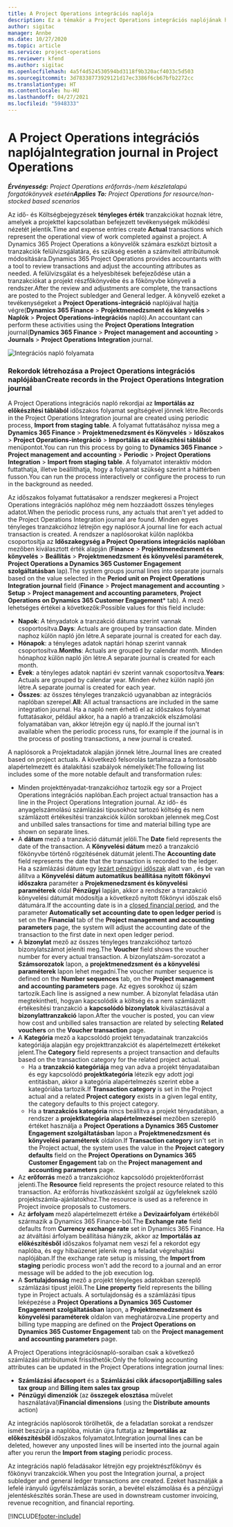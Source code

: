 ```yaml
---
title: A Project Operations integrációs naplója
description: Ez a témakör a Project Operations integrációs naplójának használatáról nyújt tájékoztatást.
author: sigitac
manager: Annbe
ms.date: 10/27/2020
ms.topic: article
ms.service: project-operations
ms.reviewer: kfend
ms.author: sigitac
ms.openlocfilehash: 4a5f4d524530594bd3118f9b320acf4033c5d503
ms.sourcegitcommit: 3d78338773929121d17ec3386f6cb67bfb2272cc
ms.translationtype: HT
ms.contentlocale: hu-HU
ms.lasthandoff: 04/27/2021
ms.locfileid: "5948333"
---
```

# <a name="integration-journal-in-project-operations"></a><span data-ttu-id="f6e7f-103">A Project Operations integrációs naplója</span><span class="sxs-lookup"><span data-stu-id="f6e7f-103">Integration journal in Project Operations</span></span>

<span data-ttu-id="f6e7f-104">_**Érvényesség:** Project Operations erőforrás-/nem készletalapú forgatókönyvek esetén_</span><span class="sxs-lookup"><span data-stu-id="f6e7f-104">_**Applies To:** Project Operations for resource/non-stocked based scenarios_</span></span>

<span data-ttu-id="f6e7f-105">Az idő- és Költségbejegyzések **tényleges érték** tranzakciókat hoznak létre, amelyek a projekttel kapcsolatban befejezett tevékenységek működési nézetét jelentik.</span><span class="sxs-lookup"><span data-stu-id="f6e7f-105">Time and expense entries create **Actual** transactions which represent the operational view of work completed against a project.</span></span> <span data-ttu-id="f6e7f-106">A Dynamics 365 Project Operations a könyvelők számára eszközt biztosít a tranzakciók felülvizsgálatára, és szükség esetén a számviteli attribútumok módosítására.</span><span class="sxs-lookup"><span data-stu-id="f6e7f-106">Dynamics 365 Project Operations provides accountants with a tool to review transactions and adjust the accounting attributes as needed.</span></span> <span data-ttu-id="f6e7f-107">A felülvizsgálat és a helyesbítések befejeződése után a tranzakciókat a projekt részfőkönyvébe és a főkönyvbe könyveli a rendszer.</span><span class="sxs-lookup"><span data-stu-id="f6e7f-107">After the review and adjustments are complete, the transactions are posted to the Project subledger and General ledger.</span></span> <span data-ttu-id="f6e7f-108">A könyvelő ezeket a tevékenységeket a **Project Operations-integráció** naplójával hajtja végre(**Dynamics 365 Finance** > **Projektmenedzsment és könyvelés** > **Naplók** > **Project Operations-integrációs** napló).</span><span class="sxs-lookup"><span data-stu-id="f6e7f-108">An accountant can perform these activities using the **Project Operations Integration** journal(**Dynamics 365 Finance** > **Project management and accounting** > **Journals** > **Project Operations Integration** journal.</span></span>

![Integrációs napló folyamata](./media/IntegrationJournal.png)

### <a name="create-records-in-the-project-operations-integration-journal"></a><span data-ttu-id="f6e7f-110">Rekordok létrehozása a Project Operations integrációs naplójában</span><span class="sxs-lookup"><span data-stu-id="f6e7f-110">Create records in the Project Operations Integration journal</span></span>

<span data-ttu-id="f6e7f-111">A Project Operations integrációs napló rekordjai az **Importálás az előkészítési táblából** időszakos folyamat segítségével jönnek létre.</span><span class="sxs-lookup"><span data-stu-id="f6e7f-111">Records in the Project Operations Integration journal are created using periodic process, **Import from staging table**.</span></span> <span data-ttu-id="f6e7f-112">A folyamat futtatásához nyissa meg a **Dynamics 365 Finance** > **Projektmenedzsment és Könyvelés** > **Időszakos** > **Project Operations-integráció** > **Importálás az előkészítési táblából** menüpontot.</span><span class="sxs-lookup"><span data-stu-id="f6e7f-112">You can run this process by going to **Dynamics 365 Finance** > **Project management and accounting** > **Periodic** > **Project Operations Integration** > **Import from staging table**.</span></span> <span data-ttu-id="f6e7f-113">A folyamatot interaktív módon futtathatja, illetve beállíthatja, hogy a folyamat szükség szerint a háttérben fusson.</span><span class="sxs-lookup"><span data-stu-id="f6e7f-113">You can run the process interactively or configure the process to run in the background as needed.</span></span>

<span data-ttu-id="f6e7f-114">Az időszakos folyamat futtatásakor a rendszer megkeresi a Project Operations integrációs naplóhoz még nem hozzáadott összes tényleges adatot.</span><span class="sxs-lookup"><span data-stu-id="f6e7f-114">When the periodic process runs, any actuals that aren't yet added to the Project Operations Integration journal are found.</span></span> <span data-ttu-id="f6e7f-115">Minden egyes tényleges tranzakcióhoz létrejön egy naplósor.</span><span class="sxs-lookup"><span data-stu-id="f6e7f-115">A journal line for each actual transaction is created.</span></span>
<span data-ttu-id="f6e7f-116">A rendszer a naplósorokat külön naplókba csoportosítja az **Időszakegység a Project Operations integrációs naplóban** mezőben kiválasztott érték alapján (**Finance** > **Projektmenedzsment és könyvelés** > **Beállítás** > **Projektmenedzsment és könyvelési paraméterek**, **Project Operations a Dynamics 365 Customer Engagement szolgáltatásban** lap).</span><span class="sxs-lookup"><span data-stu-id="f6e7f-116">The system groups journal lines into separate journals based on the value selected in the **Period unit on Project Operations Integration journal** field (**Finance** > **Project management and accounting** > **Setup** > **Project management and accounting parameters**, **Project Operations on Dynamics 365 Customer Engagement**\* tab).</span></span> <span data-ttu-id="f6e7f-117">A mező lehetséges értékei a következők:</span><span class="sxs-lookup"><span data-stu-id="f6e7f-117">Possible values for this field include:</span></span>

  - <span data-ttu-id="f6e7f-118">**Napok**: A tényadatok a tranzakció dátuma szerint vannak csoportosítva.</span><span class="sxs-lookup"><span data-stu-id="f6e7f-118">**Days**: Actuals are grouped by transaction date.</span></span> <span data-ttu-id="f6e7f-119">Minden naphoz külön napló jön létre.</span><span class="sxs-lookup"><span data-stu-id="f6e7f-119">A separate journal is created for each day.</span></span>
  - <span data-ttu-id="f6e7f-120">**Hónapok**: a tényleges adatok naptári hónap szerint vannak csoportosítva.</span><span class="sxs-lookup"><span data-stu-id="f6e7f-120">**Months**: Actuals are grouped by calendar month.</span></span> <span data-ttu-id="f6e7f-121">Minden hónaphoz külön napló jön létre.</span><span class="sxs-lookup"><span data-stu-id="f6e7f-121">A separate journal is created for each month.</span></span>
  - <span data-ttu-id="f6e7f-122">**Évek**: a tényleges adatok naptári év szerint vannak csoportosítva.</span><span class="sxs-lookup"><span data-stu-id="f6e7f-122">**Years**: Actuals are grouped by calendar year.</span></span> <span data-ttu-id="f6e7f-123">Minden évhez külön napló jön létre.</span><span class="sxs-lookup"><span data-stu-id="f6e7f-123">A separate journal is created for each year.</span></span>
  - <span data-ttu-id="f6e7f-124">**Összes**: az összes tényleges tranzakció ugyanabban az integrációs naplóban szerepel.</span><span class="sxs-lookup"><span data-stu-id="f6e7f-124">**All**: All actual transactions are included in the same integration journal.</span></span> <span data-ttu-id="f6e7f-125">Ha a napló nem érhető el az időszakos folyamat futtatásakor, például akkor, ha a napló a tranzakciók elszámolási folyamatában van, akkor létrejön egy új napló.</span><span class="sxs-lookup"><span data-stu-id="f6e7f-125">If the journal isn't available when the periodic process runs, for example if the journal is in the process of posting transactions, a new journal is created.</span></span>

<span data-ttu-id="f6e7f-126">A naplósorok a Projektadatok alapján jönnek létre.</span><span class="sxs-lookup"><span data-stu-id="f6e7f-126">Journal lines are created based on project actuals.</span></span> <span data-ttu-id="f6e7f-127">A következő felsorolás tartalmazza a fontosabb alapértelmezett és átalakítási szabályok némelyikét:</span><span class="sxs-lookup"><span data-stu-id="f6e7f-127">The following list includes some of the more notable default and transformation rules:</span></span>

  - <span data-ttu-id="f6e7f-128">Minden projekttényadat-tranzakcióhoz tartozik egy sor a Project Operations integrációs naplóban.</span><span class="sxs-lookup"><span data-stu-id="f6e7f-128">Each project actual transaction has a line in the Project Operations Integration journal.</span></span> <span data-ttu-id="f6e7f-129">Az idő- és anyagelszámolású számlázási típusokhoz tartozó költség és nem számlázott értékesítési tranzakciók külön sorokban jelennek meg.</span><span class="sxs-lookup"><span data-stu-id="f6e7f-129">Cost and unbilled sales transactions for time and material billing type are shown on separate lines.</span></span>
  - <span data-ttu-id="f6e7f-130">A **dátum** mező a tranzakció dátumát jelöli.</span><span class="sxs-lookup"><span data-stu-id="f6e7f-130">The **Date** field represents the date of the transaction.</span></span> <span data-ttu-id="f6e7f-131">A **Könyvelési dátum** mező a tranzakció főkönyvbe történő rögzítésének dátumát jelenti.</span><span class="sxs-lookup"><span data-stu-id="f6e7f-131">The **Accounting date** field represents the date that the transaction is recorded to the ledger.</span></span> <span data-ttu-id="f6e7f-132">Ha a számlázási dátum egy [lezárt pénzügyi időszak](/dynamics365/finance/general-ledger/close-general-ledger-at-period-end) alatt van , és be van állítva a **Könyvelési dátum automatikus beállítása nyitott főkönyvi időszakra** paraméter a **Projekmenedzsment és könyvelési paraméterek** oldal **Pénzügyi** lapján, akkor a rendszer a tranzakció könyvelési dátumát módosítja a következő nyitott főkönyvi időszak első dátumára.</span><span class="sxs-lookup"><span data-stu-id="f6e7f-132">If the accounting date is in a [closed financial period](/dynamics365/finance/general-ledger/close-general-ledger-at-period-end), and the parameter **Automatically set accounting date to open ledger period** is set on the **Financial** tab of the **Project management and accounting parameters** page, the system will adjust the accounting date of the transaction to the first date in next open ledger period.</span></span>
  - <span data-ttu-id="f6e7f-133">A **bizonylat** mező az összes tényleges tranzakcióhoz tartozó bizonylatszámot jeleníti meg.</span><span class="sxs-lookup"><span data-stu-id="f6e7f-133">The **Voucher** field shows the voucher number for every actual transaction.</span></span> <span data-ttu-id="f6e7f-134">A bizonylatszám-sorozatot a **Számsorozatok** lapon, a **projektmenedzsment és a könyvelési paraméterek** lapon lehet megadni.</span><span class="sxs-lookup"><span data-stu-id="f6e7f-134">The voucher number sequence is defined on the **Number sequences** tab, on the **Project management and accounting parameters** page.</span></span> <span data-ttu-id="f6e7f-135">Az egyes sorokhoz új szám tartozik.</span><span class="sxs-lookup"><span data-stu-id="f6e7f-135">Each line is assigned a new number.</span></span> <span data-ttu-id="f6e7f-136">A bizonylat feladása után megtekintheti, hogyan kapcsolódik a költség és a nem számlázott értékesítési tranzakció a **kapcsolódó bizonylatok** kiválasztásával a **bizonylattranzakció** lapon.</span><span class="sxs-lookup"><span data-stu-id="f6e7f-136">After the voucher is posted, you can view how cost and unbilled sales transaction are related by selecting **Related vouchers** on the **Voucher transaction** page.</span></span>
  - <span data-ttu-id="f6e7f-137">A **Kategória** mező a kapcsolódó projekt tényadatainak tranzakciós kategóriája alapján egy projekttranzakciót és alapértelmezett értékeket jelent.</span><span class="sxs-lookup"><span data-stu-id="f6e7f-137">The **Category** field represents a project transaction and defaults based on the transaction category for the related project actual.</span></span>
    - <span data-ttu-id="f6e7f-138">Ha a **tranzakció kategóriája** meg van adva a projekt tényadataiban és egy kapcsolódó **projektkategória** létezik egy adott jogi entitásban, akkor a kategória alapértelmezés szerint ebbe a kategóriába tartozik.</span><span class="sxs-lookup"><span data-stu-id="f6e7f-138">If **Transaction category** is set in the Project actual and a related **Project category** exists in a given legal entity, the category defaults to this project category.</span></span>
    - <span data-ttu-id="f6e7f-139">Ha a **tranzakciós kategória** nincs beállítva a projekt tényadatában, a rendszer a **projektkategória alapértelmezései** mezőben szereplő értéket használja a **Project Operations a Dynamics 365 Customer Engagement szolgáltatásban** lapon a **Projektmenedzsment és könyvelési paraméterek** oldalon.</span><span class="sxs-lookup"><span data-stu-id="f6e7f-139">If **Transaction category** isn't set in the Project actual, the system uses the value in the **Project category defaults** field on the **Project Operations on Dynamics 365 Customer Engagement** tab on the **Project management and accounting parameters** page.</span></span>
  - <span data-ttu-id="f6e7f-140">Az **erőforrás** mező a tranzakcióhoz kapcsolódó projekterőforrást jelenti.</span><span class="sxs-lookup"><span data-stu-id="f6e7f-140">The **Resource** field represents the project resource related to this transaction.</span></span> <span data-ttu-id="f6e7f-141">Az erőforrás hivatkozásként szolgál az ügyfeleknek szóló projektszámla-ajánlatokhoz.</span><span class="sxs-lookup"><span data-stu-id="f6e7f-141">The resource is used as a reference in Project invoice proposals to customers.</span></span>
  - <span data-ttu-id="f6e7f-142">Az **árfolyam** mező alapértelmezett értéke a **Devizaárfolyam** értékéből származik a Dynamics 365 Finance-ból.</span><span class="sxs-lookup"><span data-stu-id="f6e7f-142">The **Exchange rate** field defaults from **Currency exchange rate** set in Dynamics 365 Finance.</span></span> <span data-ttu-id="f6e7f-143">Ha az átváltási árfolyam beállítása hiányzik, akkor az **Importálás az előkészítésből** időszakos folyamat nem veszi fel a rekordot egy naplóba, és egy hibaüzenet jelenik meg a feladat végrehajtási naplójában.</span><span class="sxs-lookup"><span data-stu-id="f6e7f-143">If the exchange rate setup is missing, the **Import from staging** periodic process won't add the record to a journal and an error message will be added to the job execution log.</span></span>
  - <span data-ttu-id="f6e7f-144">A **Sortulajdonság** mező a projekt tényleges adatokban szereplő számlázási típust jelöli.</span><span class="sxs-lookup"><span data-stu-id="f6e7f-144">The **Line property** field represents the billing type in Project actuals.</span></span> <span data-ttu-id="f6e7f-145">A sortulajdonság és a számlázási típus leképezése a **Project Operations a Dynamics 365 Customer Engagement szolgáltatásban** lapon, a **Projektmenedzsment és könyvelési paraméterek** oldalon van meghatározva.</span><span class="sxs-lookup"><span data-stu-id="f6e7f-145">Line property and billing type mapping are defined on the **Project Operations on Dynamics 365 Customer Engagement** tab on the **Project management and accounting parameters** page.</span></span>

<span data-ttu-id="f6e7f-146">A Project Operations integrációsnapló-soraiban csak a következő számlázási attribútumok frissíthetők:</span><span class="sxs-lookup"><span data-stu-id="f6e7f-146">Only the following accounting attributes can be updated in the Project Operations integration journal lines:</span></span>

- <span data-ttu-id="f6e7f-147">**Számlázási áfacsoport** és a **Számlázási cikk áfacsoportja**</span><span class="sxs-lookup"><span data-stu-id="f6e7f-147">**Billing sales tax group** and **Billing item sales tax group**</span></span>
- <span data-ttu-id="f6e7f-148">**Pénzügyi dimenziók** (az **összegek elosztása** művelet használatával)</span><span class="sxs-lookup"><span data-stu-id="f6e7f-148">**Financial dimensions** (using the **Distribute amounts** action)</span></span>

<span data-ttu-id="f6e7f-149">Az integrációs naplósorok törölhetők, de a feladatlan sorokat a rendszer ismét beszúrja a naplóba, miután újra futtatja az **Importálás az előkészítésből** időszakos folyamatot.</span><span class="sxs-lookup"><span data-stu-id="f6e7f-149">Integration journal lines can be deleted, however any unposted lines will be inserted into the journal again after you rerun the **Import from staging** periodic process.</span></span>

<span data-ttu-id="f6e7f-150">Az integrációs napló feladásakor létrejön egy projektrészfőkönyv és főkönyvi tranzakciók.</span><span class="sxs-lookup"><span data-stu-id="f6e7f-150">When you post the Integration journal, a project subledger and general ledger transactions are created.</span></span> <span data-ttu-id="f6e7f-151">Ezeket használják a lefelé irányuló ügyfélszámlázás során, a bevétel elszámolása és a pénzügyi jelentéskészítés során.</span><span class="sxs-lookup"><span data-stu-id="f6e7f-151">These are used in downstream customer invoicing, revenue recognition, and financial reporting.</span></span>


[!INCLUDE[footer-include](../includes/footer-banner.md)]